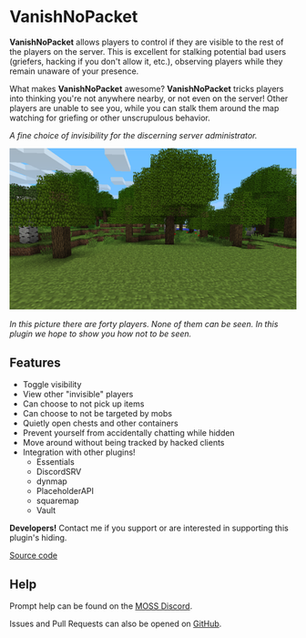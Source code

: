 # VanishNoPacket

**VanishNoPacket** allows players to control if they are visible to the rest of the players on the server. 
This is excellent for stalking potential bad users (griefers, hacking if you don't allow it, etc.), 
observing players while they remain unaware of your presence.

What makes **VanishNoPacket** awesome? **VanishNoPacket** tricks players into thinking you're not anywhere nearby,
or not even on the server! Other players are unable to see you, while you can stalk them around the map
watching for griefing or other unscrupulous behavior. 

*A fine choice of invisibility for the discerning server administrator.*

![An empty scene](/img/seen.png)

*In this picture there are forty players. None of them can be seen. 
In this plugin we hope to show you how not to be seen.*

## **Features**

* Toggle visibility
* View other "invisible" players
* Can choose to not pick up items
* Can choose to not be targeted by mobs
* Quietly open chests and other containers
* Prevent yourself from accidentally chatting while hidden
* Move around without being tracked by hacked clients
* Integration with other plugins!
    * Essentials
    * DiscordSRV
    * dynmap
    * PlaceholderAPI
    * squaremap
    * Vault

**Developers!** Contact me if you support or are interested in supporting this plugin's hiding.

[Source code](https://github.com/mbax/VanishNoPacket)

## Help

Prompt help can be found on the [MOSS Discord](https://discord.gg/g4MNz2hgT7).

Issues and Pull Requests can also be opened on [GitHub](https://github.com/mbax/VanishNoPacket).

